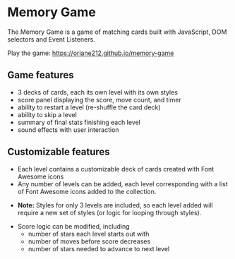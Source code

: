 # Memory Game

The Memory Game is a game of matching cards built with JavaScript, DOM selectors and Event Listeners.

Play the game: https://oriane212.github.io/memory-game

## Game features
- 3 decks of cards, each its own level with its own styles
- score panel displaying the score, move count, and timer
- ability to restart a level (re-shuffle the card deck)
- ability to skip a level
- summary of final stats finishing each level
- sound effects with user interaction

## Customizable features
- Each level contains a customizable deck of cards created with Font Awesome icons
- Any number of levels can be added, each level corresponding with a list of Font Awesome icons added to the collection. 
 * **Note:** Styles for only 3 levels are included, so each level added will require a new set of styles (or logic for looping through styles).
- Score logic can be modified, including
  * number of stars each level starts out with
  * number of moves before score decreases
  * number of stars needed to advance to next level
